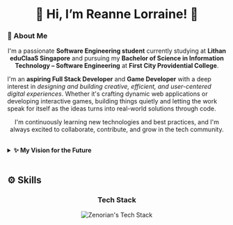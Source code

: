 <!-- README.md GitHub Profile -->
<h1 align="center">
  <b>👋 Hi, I’m Reanne Lorraine! 👋</b>
</h1>

<section id="about-me">
<summary>
    <h3>🚀 About Me</h3>
</summary>

<p align="center">
  I'm a passionate <strong>Software Engineering student</strong> currently studying at <strong>Lithan eduClaaS Singapore</strong> and pursuing my <strong>Bachelor of Science in Information Technology – Software Engineering</strong> at <strong>First City Providential College</strong>.
</p>

<p>
I'm an <strong>aspiring Full Stack Developer</strong> and <strong>Game Developer</strong> with a deep interest in <em>designing and building creative, efficient, and user-centered digital experiences</em>. Whether it's crafting dynamic web applications or developing interactive games, building things quietly and letting the work speak for itself as the ideas turns into real-world solutions through code.
</p>

<p align="center">
  I'm continuously learning new technologies and best practices, and I'm always excited to collaborate, contribute, and grow in the tech community.
</p>

<br>

<details>
  <summary>
    <strong>✨ My Vision for the Future</strong>
  </summary>

<br> 

  <p align="center">
    My vision is to become a versatile and impactful Full Stack Developer and Game Developer, creating meaningful digital solutions and immersive experiences. I aim to build applications and games that not only solve real-world problems but also inspire and engage users. With a commitment to continuous learning and innovation, I strive to grow alongside evolving technologies and contribute positively to the tech community.
  </p>
</details>

<br>

<h2>⚙️ Skills</h2>
<h3 align="center">Tech Stack</h3>
<p align="center">
  <img src="https://skillicons.dev/icons?i=html,css,js,python,java,react,mysql,tailwind,bootstrap" alt="Zenorian's Tech Stack" />
</p>

</section>
